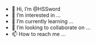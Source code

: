 - 👋 Hi, I’m @HSSword
- 👀 I’m interested in ...
- 🌱 I’m currently learning ...
- 💞️ I’m looking to collaborate on ...
- 📫 How to reach me ...

<!---
HSSword/HSSword is a ✨ special ✨ repository because its `README.md` (this file) appears on your GitHub profile.
You can click the Preview link to take a look at your changes.
--->

